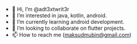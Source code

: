 - 👋 Hi, I’m @adt3xtwrit3r
- 👀 I’m interested in java, kotlin, android.
- 🌱 I’m currently learning android development.
- 💞️ I’m looking to collaborate on flutter projects.
- 📫 How to reach me (maksudmubin@gmail.com)

<!---
adt3xtwrit3r/adt3xtwrit3r is a ✨ special ✨ repository because its `README.md` (this file) appears on your GitHub profile.
You can click the Preview link to take a look at your changes.
--->
